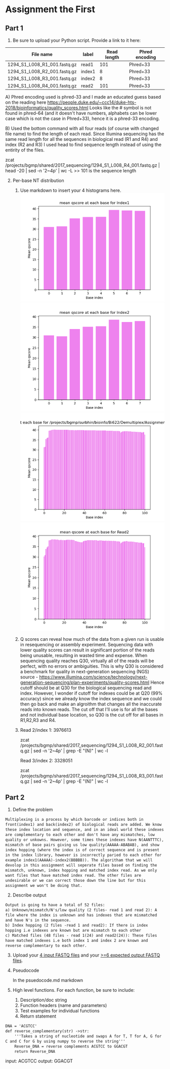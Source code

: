 # Assignment the First

## Part 1
1. Be sure to upload your Python script. Provide a link to it here:

| File name | label | Read length | Phred encoding |
|---|---|---|---|
| 1294_S1_L008_R1_001.fastq.gz |read1  | 101 | Phred+33 |
| 1294_S1_L008_R2_001.fastq.gz |index1  | 8 | Phred+33 |
| 1294_S1_L008_R3_001.fastq.gz |index2  | 8 | Phred+33 |
| 1294_S1_L008_R4_001.fastq.gz |read2 | 101 | Phred+33 |

A) Phred encoding used is phred-33 and I made an educated guess based on the reading here https://people.duke.edu/~ccc14/duke-hts-2018/bioinformatics/quality_scores.html Looks like 
the # symbol is not found in phred-64 (and it doesn't have numbers, alphabets can be lower case which is not the case in Phred+33), hence it is a phred-33 encoding.

B) Used the bottom command with all four reads (of course with changed file name) to find the length of each read. Since Illumina sequencing has the same read length for all the sequences in biological read (R1 and R4) and index (R2 and R3) I used head to find sequence length instead of using the entirity of the files. 

zcat /projects/bgmp/shared/2017_sequencing/1294_S1_L008_R4_001.fastq.gz | head -20 | sed -n '2~4p' | wc -L >> 101 is the sequence length

2. Per-base NT distribution
    1. Use markdown to insert your 4 histograms here.
       ![](Index1.png)
       ![](Index2.png)
       ![](Read1.png)
       ![](Read2.png)
    2. Q scores can reveal how much of the data from a given run is usable in resequencing or assembly experiment. Sequencing data with lower    quality scores can result in significant portion of the reads being unusable, resulting in wasted time and expense. When sequencing              quality reaches Q30, virtually all of the reads will be perfect, with no errors or ambiguities. This is why Q30 is considered a benchmark for quality in next-generation sequencing (NGS) source - https://www.illumina.com/science/technology/next-generation-sequencing/plan-experiments/quality-scores.html Hence cutoff should be at Q30 for the biological sequencing read and index. However, I wonder if cutoff for indexes could be at Q20 (99% accuracy) since we already know the index sequence and we could then go back and make an algroithm that changes all the inaccurate reads into known reads. The cut off that I'll use is for all the bases and not individual base location, so Q30 is the cut off for all bases in R1,R2,R3 and R4.
         
    3. Read 2/index 1: 3976613
       
       zcat /projects/bgmp/shared/2017_sequencing/1294_S1_L008_R2_001.fastq.gz | sed -n '2~4p' | grep -E "(N)" | wc -l
       
       Read 3/index 2: 3328051

       zcat /projects/bgmp/shared/2017_sequencing/1294_S1_L008_R3_001.fastq.gz | sed -n '2~4p' | grep -E "(N)" | wc -l
    
## Part 2
1. Define the problem
```
Multiplexing is a process by which barcode or indices both in front(index1) and back(index2) of biological reads are added. We know these index location and sequence, and in an ideal world these indexes are complementary to each other and don't have any mismatches, low quality or unkowns. However, some times these indexes have N(AANTTTC), mismatch of base pairs giving us low quality(AAAAA-ABABAB), and show index hopping (where the index is of correct sequence and is present in the index library, however is incorrectly paried to each other for example index1(AAAAA)-index2(BBBBB)). The algoritham that we will devolop in this assignment will seperate files based on finding the mismatch, unknown, index hopping and matched index read. As we only want files that have matched index read. The other files are undesirable or we can correct those down the line but for this assignment we won't be doing that.
```
2. Describe output
```
Output is going to have a total of 52 files:
a) Unknown/mismatch/N's/low quality (2 files- read 1 and read 2): A file where the index is unknown and has indexes that are mismatched and have N's in the sequence.
b) Index hopping (2 files -read 1 and read2): If there is index hopping i.e indexes are known but are mismatch to each other
c) Matched files (48 files - read 1(24) and read2(24)): These files have matched indexes i.e both index 1 and index 2 are known and reverse complementary to each other.
```
3. Upload your [4 input FASTQ files](../TEST-input_FASTQ) and your [>=6 expected output FASTQ files](../TEST-output_FASTQ).
4. Pseudocode
   
   In the psuedocode.md markdown
5. High level functions. For each function, be sure to include:
    1. Description/doc string
    2. Function headers (name and parameters)
    3. Test examples for individual functions
    4. Return statement
```
DNA = 'ACGTCC'
def reverse_complementary(str) ->str:
    '''Takes a string of nucleotide and swaps A for T, T for A, G for C and C for G by using numpy to reverse the string'''  
    Reverse_DNA = reverse complements ACGTCC to GGACGT 
    return Reverse_DNA
```
input: ACGTCC
output: GGACGT
